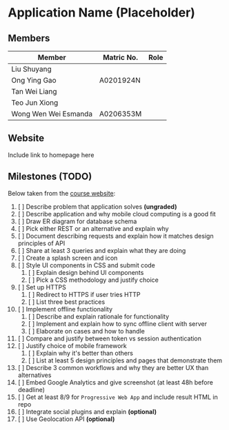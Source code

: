 # Application Name (Placeholder)

## Members

| Member               | Matric No. | Role |
| -------------------- | ---------- | ---- |
| Liu Shuyang          |            |      |
| Ong Ying Gao         | A0201924N  |      |
| Tan Wei Liang        |            |      |
| Teo Jun Xiong        |            |      |
| Wong Wen Wei Esmanda | A0206353M  |      |

## Website

Include link to homepage here

## Milestones (TODO)

Below taken from the [course website](https://www.cs3216.com/coursework/mobile/):

1. [ ] Describe problem that application solves **(ungraded)**
1. [ ] Describe application and why mobile cloud computing is a good fit
1. [ ] Draw ER diagram for database schema
1. [ ] Pick either REST or an alternative and explain why
1. [ ] Document describing requests and explain how it matches design principles of API
1. [ ] Share at least 3 queries and explain what they are doing
1. [ ] Create a splash screen and icon
1. [ ] Style UI components in CSS and submit code
   1. [ ] Explain design behind UI components
   1. [ ] Pick a CSS methodology and justify choice
1. [ ] Set up HTTPS
   1. [ ] Redirect to HTTPS if user tries HTTP
   1. [ ] List three best practices
1. [ ] Implement offline functionality
   1. [ ] Describe and explain rationale for functionality
   1. [ ] Implement and explain how to sync offline client with server
   1. [ ] Elaborate on cases and how to handle
1. [ ] Compare and justify between token vs session authentication
1. [ ] Justify choice of mobile framework
   1. [ ] Explain why it's better than others
   1. [ ] List at least 5 design principles and pages that demonstrate them
1. [ ] Describe 3 common workflows and why they are better UX than alternatives
1. [ ] Embed Google Analytics and give screenshot (at least 48h before deadline)
1. [ ] Get at least 8/9 for `Progressive Web App` and include result HTML in repo
1. [ ] Integrate social plugins and explain **(optional)**
1. [ ] Use Geolocation API **(optional)**
